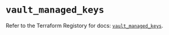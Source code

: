# `vault_managed_keys`

Refer to the Terraform Registory for docs: [`vault_managed_keys`](https://registry.terraform.io/providers/hashicorp/vault/3.16.0/docs/resources/managed_keys).
